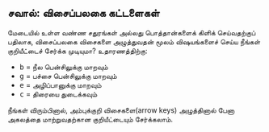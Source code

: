 ## சவால்: விசைப்பலகை கட்டளைகள்

மேடையில் உள்ள வண்ண சதுரங்கள் அல்லது பொத்தான்களைக் கிளிக் செய்வதற்குப் பதிலாக, விசைப்பலகை விசைகளை அழுத்துவதன் மூலம் விஷயங்களைச் செய்ய நீங்கள் குறியீட்டைச் சேர்க்க முடியுமா? உதாரணத்திற்கு:

+ <kbd>b</kbd> = நீல பென்சிலுக்கு மாறவும்
+ <kbd>g</kbd> = பச்சை பென்சிலுக்கு மாறவும்
+ <kbd>e</kbd> = அழிப்பானுக்கு மாறவும்
+ <kbd>c</kbd> = திரையை துடைக்கவும்

நீங்கள் விரும்பினால், அம்புக்குறி விசைகளை(arrow keys) அழுத்தினால் பேனா அகலத்தை மாற்றுவதற்கான குறியீட்டையும் சேர்க்கலாம்.
